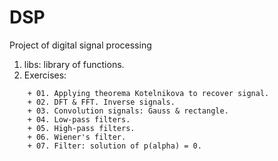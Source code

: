 # DSP
Project of digital signal processing

1. libs: library of functions.
2. Exercises:
```
    + 01. Applying theorema Kotelnikova to recover signal.
    + 02. DFT & FFT. Inverse signals.
    + 03. Convolution signals: Gauss & rectangle.
    + 04. Low-pass filters.
    + 05. High-pass filters.
    + 06. Wiener's filter.
    + 07. Filter: solution of p(alpha) = 0.
```